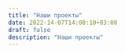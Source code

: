```yaml
---
title: "Наши проекты"
date: 2022-14-07T14:08:10+03:00
draft: false
description: "Наши проекты"
---
```


